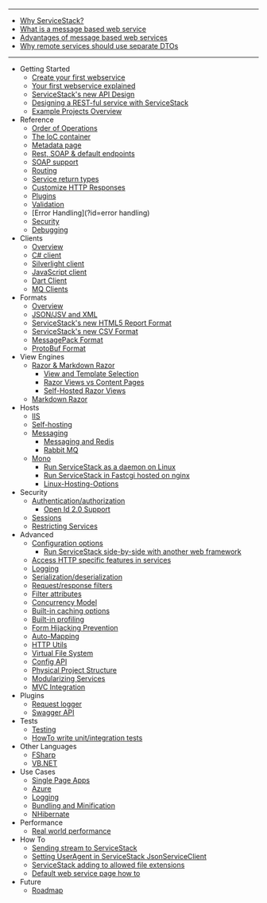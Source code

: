 ***  

 - [Why ServiceStack?](?id=why-servicestack)
  - [What is a message based web service](?id=what-is-a-message-based-web-service)
  - [Advantages of message based web services](?id=advantages-of-message-based-web-services)
  - [Why remote services should use separate DTOs](http://stackoverflow.com/a/15369736/85785)

***

- Getting Started
    - [Create your first webservice](?id=create-your-first-webservice)
    - [Your first webservice explained](?id=your-first-webservice-explained)
    - [ServiceStack's new API Design](?id=new-api)
    - [Designing a REST-ful service with ServiceStack](http://stackoverflow.com/a/15235822/85785)
    - [Example Projects Overview](http://stackoverflow.com/a/15869816/85785)
- Reference
    - [Order of Operations](?id=order-of-operations)
    - [The IoC container](?id=the-ioc-container)
    - [Metadata page](?id=metadata-page)
    - [Rest, SOAP & default endpoints](?id=endpoints)
    - [SOAP support](?id=soap-support)
    - [Routing](?id=routing)
    - [Service return types](?id=service-return-types)
    - [Customize HTTP Responses](?id=customize-http-responses)
    - [Plugins](?id=plugins)
    - [Validation](?id=validation)
    - [Error Handling](?id=error handling)
    - [Security](?id=security)
    - [Debugging](?id=debugging)
- Clients
    - [Overview](?id=clients-overview)
    - [C# client](?id=c#-client)
    - [Silverlight client](?id=silverlight-client)
    - [JavaScript client](?id=javascript-client)
    - [Dart Client](?id=dart-client)
    - [MQ Clients](?id=messaging)
- Formats
    - [Overview](?id=formats)
    - [JSON/JSV and XML](?id=json-jsv-and-xml)
    - [ServiceStack's new HTML5 Report Format](?id=html5reportformat)
    - [ServiceStack's new CSV Format](?id=servicestack-csv-format)
    - [MessagePack Format](?id=messagepack-format)
    - [ProtoBuf Format](?id=protobuf-format)
- View Engines
    - [Razor & Markdown Razor](http://razor.servicestack.net/)
      - [View and Template Selection](?id=view-and-template-selection)
      - [Razor Views vs Content Pages](http://stackoverflow.com/questions/13206038/servicestack-razor-default-page/13206221#13206221)
      - [Self-Hosted Razor Views](http://www.ienablemuch.com/2012/12/self-hosting-servicestack-serving.html) 
    - [Markdown Razor](?id=markdown-razor)
- Hosts
    - [IIS](?id=iis)
    - [Self-hosting](?id=self-hosting)
    - [Messaging](?id=messaging)
        - [Messaging and Redis](?id=messaging-and-redis)
        - [Rabbit MQ](?id=rabbit-mq)
    - [Mono](?id=mono)
        - [Run ServiceStack as a daemon on Linux](?id=run-servicestack-as-a-daemon-on-linux)
        - [Run ServiceStack in Fastcgi hosted on nginx](?id=run-servicestack-in-fastcgi-hosted-on-nginx)
        - [Linux-Hosting-Options](?id=linux-hosting-options)
- Security
    - [Authentication/authorization](?id=authentication-and-authorization)
       - [Open Id 2.0 Support](?id=openid)
    - [Sessions](?id=sessions)
    - [Restricting Services](?id=restricting-services)
- Advanced
    - [Configuration options](?id=configuration-options)
        - [Run ServiceStack side-by-side with another web framework](?id=run-servicestack-side-by-side-with-another-web-framework)
    - [Access HTTP specific features in services](?id=access-http-specific-features-in-services)
    - [Logging](?id=logging)
    - [Serialization/deserialization](?id=serialization-deserialization)
    - [Request/response filters](?id=request-and-response-filters)
    - [Filter attributes](?id=filter-attributes)
    - [Concurrency Model](?id=concurrency-model)
    - [Built-in caching options](?id=caching)
    - [Built-in profiling](?id=built-in-profiling)
    - [Form Hijacking Prevention](?id=form-hijacking-prevention)
    - [Auto-Mapping](?id=auto-mapping)
    - [HTTP Utils](?id=http-utils)
    - [Virtual File System](?id=virtual-file-system)
    - [Config API](?id=config-api)
    - [Physical Project Structure](?id=physical-project-structure)
    - [Modularizing Services](?id=modularizing-services)
    - [MVC Integration](?id=mvc-integration)
- Plugins
    - [Request logger](?id=request-logger)
    - [Swagger API](?id=swagger-api)
- Tests
    - [Testing](?id=testing) 
    - [HowTo write unit/integration tests](?id=howto-write-unit-integration-tests)
- Other Languages
    - [FSharp](?id=fsharp)
    - [VB.NET](?id=vbnet)
- Use Cases
    - [Single Page Apps](?id=single-page-apps) 
    - [Azure](?id=azure)
    - [Logging](?id=logging) 
    - [Bundling and Minification](?id=bundling-and-minification)
    - [NHibernate](?id=nhibernate) 
- Performance
    - [Real world performance](?id=real-world-performance) 
- How To
    - [Sending stream to ServiceStack](http://www.codeproject.com/Articles/501608/SendingplusstreamplustoplusServiceStack)
    - [Setting UserAgent in ServiceStack JsonServiceClient](http://www.serverside-developer.com/2012/09/setting-useragent-in-servicestack.html)
    - [ServiceStack adding to allowed file extensions](http://jaspreetchahal.org/servicestack-adding-to-allowed-file-extensions/)
    - [Default web service page how to](http://jaspreetchahal.org/servicestack-default-web-index-page/)
- Future
    - [Roadmap](?id=roadmap)